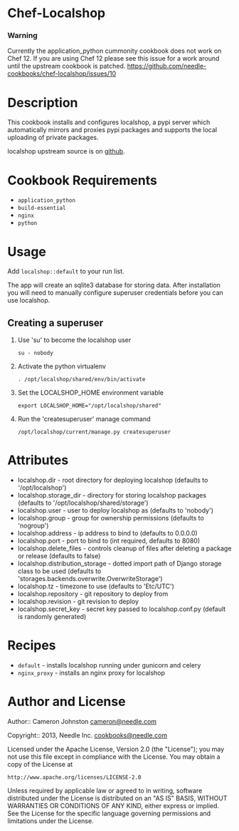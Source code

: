 # Chef-Localshop

### Warning
Currently the application_python cummonity cookbook does not work on Chef 12. If you are using Chef 12 please see this issue for a work around until the upstream cookbook is patched.
https://github.com/needle-cookbooks/chef-localshop/issues/10

# Description

This cookbook installs and configures localshop, a pypi server which automatically mirrors and proxies pypi packages and supports the local uploading of private packages.

localshop upstream source is on [github](https://github.com/mvantellingen/localshop).

# Cookbook Requirements

* `application_python`
* `build-essential`
* `nginx`
* `python`

# Usage

Add `localshop::default` to your run list.

The app will create an sqlite3 database for storing data. After installation you will need to manually configure superuser credentials before you can use localshop.

## Creating a superuser

1. Use 'su' to become the localshop user

    ```su - nobody```

2. Activate the python virtualenv

    ```. /opt/localshop/shared/env/bin/activate```

3. Set the LOCALSHOP_HOME environment variable

    ```export LOCALSHOP_HOME="/opt/localshop/shared"```

4. Run the 'createsuperuser' manage command

    ```/opt/localshop/current/manage.py createsuperuser```

# Attributes

* localshop.dir - root directory for deploying localshop (defaults to '/opt/localshop')
* localshop.storage_dir - directory for storing localshop packages (defaults to '/opt/localshop/shared/storage')
* localshop.user - user to deploy localshop as (defaults to 'nobody')
* localshop.group - group for ownership permissions (defaults to 'nogroup')
* localshop.address - ip address to bind to (defaults to 0.0.0.0)
* localshop.port - port to bind to (int required, defaults to 8080)
* localshop.delete_files - controls cleanup of files after deleting a package or release (defaults to false)
* localshop.distribution_storage - dotted import path of Django storage class to be used (defaults to 'storages.backends.overwrite.OverwriteStorage')
* localshop.tz - timezone to use (defaults to 'Etc/UTC')
* localshop.repository - git repository to deploy from
* localshop.revision - git revision to deploy
* localshop.secret_key - secret key passed to localshop.conf.py (default is randomly generated)

# Recipes

* `default` - installs localshop running under gunicorn and celery
* `nginx_proxy` - installs an nginx proxy for localshop

# Author and License

Author:: Cameron Johnston <cameron@needle.com>

Copyright:: 2013, Needle Inc. <cookbooks@needle.com>

Licensed under the Apache License, Version 2.0 (the "License");
you may not use this file except in compliance with the License.
You may obtain a copy of the License at

    http://www.apache.org/licenses/LICENSE-2.0

Unless required by applicable law or agreed to in writing, software
distributed under the License is distributed on an "AS IS" BASIS,
WITHOUT WARRANTIES OR CONDITIONS OF ANY KIND, either express or implied.
See the License for the specific language governing permissions and
limitations under the License.
